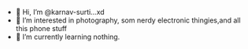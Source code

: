 - 👋 Hi, I’m @karnav-surti...xd
- 👀 I’m interested in photography, som nerdy electronic thingies,and all this phone stuff
- 🌱 I’m currently learning nothing.

<!---
karnav-surti/karnav-surti is a ✨ special ✨ repository because its `README.md` (this file) appears on your GitHub profile.
You can click the Preview link to take a look at your changes.
--->
